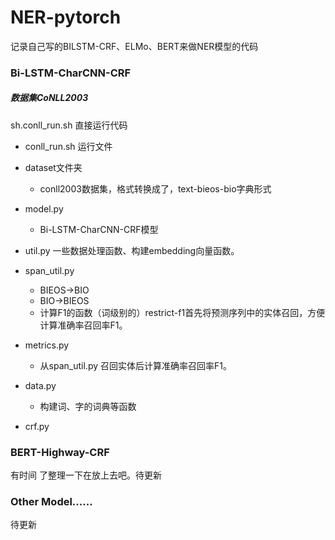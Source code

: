 # NER-pytorch
记录自己写的BILSTM-CRF、ELMo、BERT来做NER模型的代码

### Bi-LSTM-CharCNN-CRF

##### 数据集CoNLL2003

sh.conll_run.sh 直接运行代码

- conll_run.sh 运行文件
- dataset文件夹

  - conll2003数据集，格式转换成了，text-bieos-bio字典形式
- model.py
  - Bi-LSTM-CharCNN-CRF模型
- util.py  一些数据处理函数、构建embedding向量函数。
- span_util.py  
  - BIEOS->BIO 
  - BIO->BIEOS
  - 计算F1的函数（词级别的）restrict-f1首先将预测序列中的实体召回，方便计算准确率召回率F1。
- metrics.py

  - 从span_util.py 召回实体后计算准确率召回率F1。
- data.py

  - 构建词、字的词典等函数
- crf.py

### BERT-Highway-CRF

有时间 了整理一下在放上去吧。待更新

### Other Model......

待更新